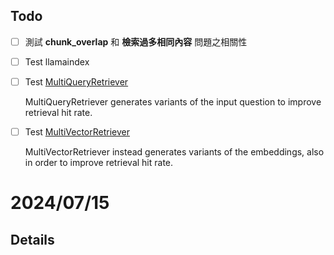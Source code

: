 ## Todo

- [ ] 測試 **chunk_overlap** 和 **檢索過多相同內容** 問題之相關性
- [ ] Test llamaindex
- [ ] Test [MultiQueryRetriever](https://python.langchain.com/v0.2/docs/how_to/MultiQueryRetriever/)

  MultiQueryRetriever generates variants of the input question to improve retrieval hit rate.

- [ ] Test [MultiVectorRetriever](https://python.langchain.com/v0.2/docs/how_to/multi_vector/)
  
  MultiVectorRetriever instead generates variants of the embeddings, also in order to improve retrieval hit rate.

# 2024/07/15


## Details